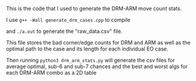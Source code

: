 This is the code that I used to generate the DRM-ARM move count stats.

I use `g++ -Wall generate_drm_cases.cpp` to compile

and `./a.out` to generate the "raw_data.csv" file.

This file stores the bad corner/edge counts for DRM and ARM as well as the optimal path to the case and its length for each individual EO case.

Then running `python3 drm_arm_stats.py` will generate the csv files for average optimal, sub-6 and sub-7 chances and the best and worst algs for each DRM-ARM combo as a 2D table